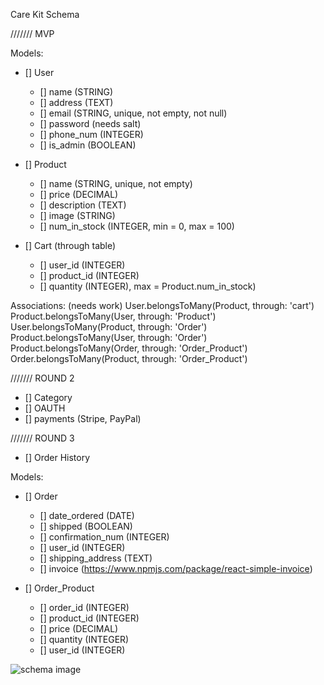 Care Kit Schema

/////// MVP

Models:
- [] User
  - [] name (STRING)
  - [] address (TEXT)
  - [] email (STRING, unique, not empty, not null)
  - [] password (needs salt)
  - [] phone_num (INTEGER)
  - [] is_admin (BOOLEAN)

- [] Product
  - [] name (STRING, unique, not empty)
  - [] price (DECIMAL)
  - [] description (TEXT)
  - [] image (STRING)
  - [] num_in_stock (INTEGER, min = 0, max = 100)

- [] Cart (through table)
  - [] user_id (INTEGER)
  - [] product_id (INTEGER)
  - [] quantity (INTEGER), max = Product.num_in_stock)

Associations: (needs work)
User.belongsToMany(Product, through: 'cart')
Product.belongsToMany(User, through: 'Product')
User.belongsToMany(Product, through: 'Order')
Product.belongsToMany(User, through: 'Order')
Product.belongsToMany(Order, through: 'Order_Product')
Order.belongsToMany(Product, through: 'Order_Product')


/////// ROUND 2
- [] Category
- [] OAUTH
- [] payments (Stripe, PayPal)

/////// ROUND 3
- [] Order History

Models:
- [] Order
  - [] date_ordered (DATE)
  - [] shipped (BOOLEAN)
  - [] confirmation_num (INTEGER)
  - [] user_id (INTEGER)
  - [] shipping_address (TEXT)
  - [] invoice (https://www.npmjs.com/package/react-simple-invoice)

- [] Order_Product
  - [] order_id (INTEGER)
  - [] product_id (INTEGER)
  - [] price (DECIMAL)
  - [] quantity (INTEGER)
  - [] user_id (INTEGER)

<img
  src="https://drive.google.com/file/d/1J-dOnU9l1kukAp4G6QJMglQU6uH_ZI0Z/view"
  alt="schema image"
/>


